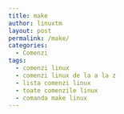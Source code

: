 ```yaml
---
title: make
author: linuxtm
layout: post
permalink: /make/
categories:
  - Comenzi
tags:
  - comenzi linux
  - comenzi linux de la a la z
  - lista comenzi linux
  - toate comenzile linux
  - comanda make linux
---
```

